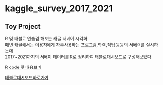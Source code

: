 # kaggle_survey_2017_2021
## Toy Project
R 및 태블로 연습겸 해보는 캐글 서베이 시각화<br>
매년 캐글에서는 이용자에게 자주사용하는 프로그램,학력,직업 등등의 서베이를 실시하는데<br>
2017~2021까지의 서베이 데이터를 R로 정리하여 태블로대시보드로 구성해보았다<br>

[R code 및 내용보기](https://nbviewer.org/github/SeungVictor/kaggle_survey_2017_2021/blob/main/kaggle-survey-2017-2021_Korea_-ps-.html)
<br>

[태블로대시보드바로가기](https://public.tableau.com/app/profile/.36194374/viz/shared/Q5XXPK7JF)
